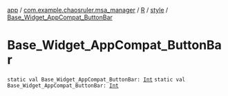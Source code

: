 [app](../../../index.md) / [com.example.chaosruler.msa_manager](../../index.md) / [R](../index.md) / [style](index.md) / [Base_Widget_AppCompat_ButtonBar](.)

# Base_Widget_AppCompat_ButtonBar

`static val Base_Widget_AppCompat_ButtonBar: `[`Int`](https://kotlinlang.org/api/latest/jvm/stdlib/kotlin/-int/index.html)
`static val Base_Widget_AppCompat_ButtonBar: `[`Int`](https://kotlinlang.org/api/latest/jvm/stdlib/kotlin/-int/index.html)